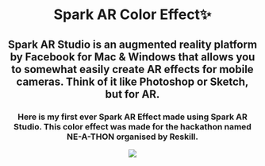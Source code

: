 <h1 align="center">Spark AR Color Effect✨</h1>
<h2 align="center">Spark AR Studio is an augmented reality platform by Facebook for Mac & Windows that allows you to somewhat easily create AR effects for mobile cameras. Think of it like Photoshop or Sketch, but for AR.</h2>
<h3 align="center">Here is my first ever Spark AR Effect made using Spark AR Studio. This color effect was made for the hackathon named NE-A-THON organised by Reskill. </h3>
<p align="center"><img src="https://user-images.githubusercontent.com/83356926/146369763-e2ab19a6-c6f2-46e2-ab19-0d58ffc297e0.PNG"></p>
